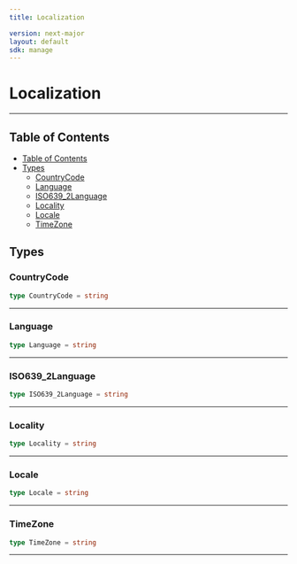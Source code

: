 ```yaml
---
title: Localization

version: next-major
layout: default
sdk: manage
---
```


# Localization

---

## Table of Contents

- [Table of Contents](#table-of-contents)
- [Types](#types)
  - [CountryCode](#countrycode)
  - [Language](#language)
  - [ISO639_2Language](#isolanguage)
  - [Locality](#locality)
  - [Locale](#locale)
  - [TimeZone](#timezone)

## Types

### CountryCode

```typescript
type CountryCode = string
```

---

### Language

```typescript
type Language = string
```

---

### ISO639_2Language

```typescript
type ISO639_2Language = string
```

---

### Locality

```typescript
type Locality = string
```

---

### Locale

```typescript
type Locale = string
```

---

### TimeZone

```typescript
type TimeZone = string
```

---
